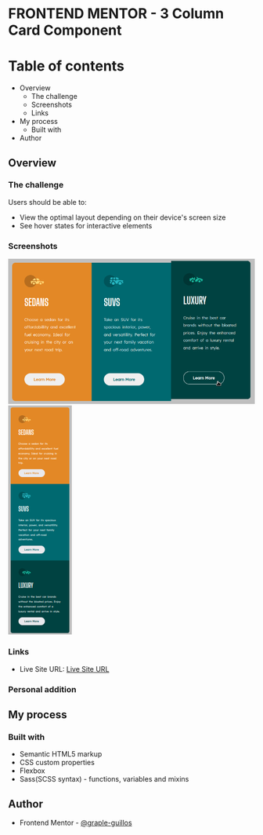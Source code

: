 # FRONTEND MENTOR - 3 Column Card Component

# Table of contents
- Overview
    - The challenge
    - Screenshots
    - Links
- My process
    - Built with
- Author

## Overview

### The challenge

Users should be able to:

- View the optimal layout depending on their device's screen size
- See hover states for interactive elements

### Screenshots

![screenshot](screenshots/screenshot-hoverbutton.png)
![screenshot](screenshots/mobile-screenshot.png)

### Links

- Live Site URL: [Live Site URL]()

### Personal addition

## My process

### Built with 

- Semantic HTML5 markup
- CSS custom properties
- Flexbox
- Sass(SCSS syntax) - functions, variables and mixins

## Author

- Frontend Mentor - [@graple-guillos](frontendmentor.io/profile/graple-guillos)
